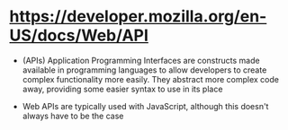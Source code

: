 # https://developer.mozilla.org/en-US/docs/Web/API

- (APIs) Application Programming Interfaces are constructs made available in programming languages to allow developers to create complex functionality more easily. They abstract more complex code away, providing some easier syntax to use in its place

- Web APIs are typically used with JavaScript, although this doesn't always have to be the case

